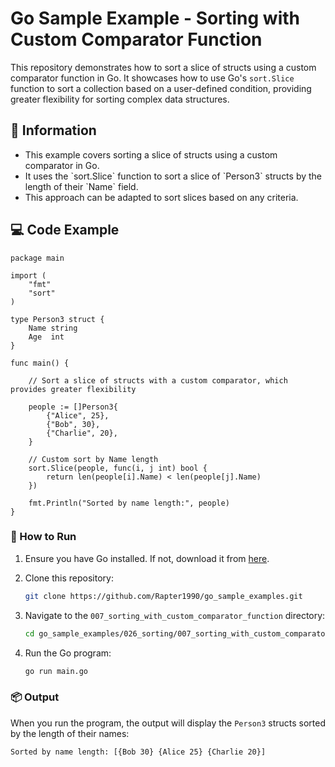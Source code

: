 # Go Sample Example - Sorting with Custom Comparator Function

This repository demonstrates how to sort a slice of structs using a custom comparator function in Go. It showcases how to use Go's `sort.Slice` function to sort a collection based on a user-defined condition, providing greater flexibility for sorting complex data structures.

## 📖 Information

<ul style="list-style-type:disc">
  <li>This example covers sorting a slice of structs using a custom comparator in Go.</li>
  <li>It uses the `sort.Slice` function to sort a slice of `Person3` structs by the length of their `Name` field.</li>
  <li>This approach can be adapted to sort slices based on any criteria.</li>
</ul>

## 💻 Code Example

```golang
package main

import (
	"fmt"
	"sort"
)

type Person3 struct {
	Name string
	Age  int
}

func main() {

	// Sort a slice of structs with a custom comparator, which provides greater flexibility

	people := []Person3{
		{"Alice", 25},
		{"Bob", 30},
		{"Charlie", 20},
	}

	// Custom sort by Name length
	sort.Slice(people, func(i, j int) bool {
		return len(people[i].Name) < len(people[j].Name)
	})

	fmt.Println("Sorted by name length:", people)
}
```

### 🏃 How to Run

1. Ensure you have Go installed. If not, download it from [here](https://golang.org/dl/).
2. Clone this repository:

   ```bash
   git clone https://github.com/Rapter1990/go_sample_examples.git
   ```

3. Navigate to the `007_sorting_with_custom_comparator_function` directory:

   ```bash
   cd go_sample_examples/026_sorting/007_sorting_with_custom_comparator_function
   ```

4. Run the Go program:

   ```bash
   go run main.go
   ```

### 📦 Output

When you run the program, the output will display the `Person3` structs sorted by the length of their names:

```bash
Sorted by name length: [{Bob 30} {Alice 25} {Charlie 20}]
```